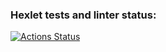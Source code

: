 ### Hexlet tests and linter status:
[![Actions Status](https://github.com/v-s-raffos/fullstack-javascript-project-44/actions/workflows/hexlet-check.yml/badge.svg)](https://github.com/v-s-raffos/fullstack-javascript-project-44/actions)